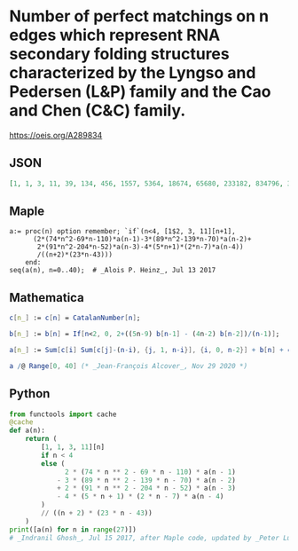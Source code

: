 # Number of perfect matchings on n edges which represent RNA secondary folding structures characterized by the Lyngso and Pedersen \(L&P\) family and the Cao and Chen \(C&C\) family\.
https://oeis.org/A289834
## JSON
```JSON
[1, 1, 3, 11, 39, 134, 456, 1557, 5364, 18674, 65680, 233182, 834796, 3010712, 10929245, 39904623, 146451871, 539972534, 1999185777, 7429623640, 27705320423, 103636336176, 388775988319, 1462261313876, 5513152229901, 20832701135628, 78884459229627]
```
## Maple
```Maple
a:= proc(n) option remember; `if`(n<4, [1$2, 3, 11][n+1],
      (2*(74*n^2-69*n-110)*a(n-1)-3*(89*n^2-139*n-70)*a(n-2)+
       2*(91*n^2-204*n-52)*a(n-3)-4*(5*n+1)*(2*n-7)*a(n-4))
       /((n+2)*(23*n-43)))
    end:
seq(a(n), n=0..40);  # _Alois P. Heinz_, Jul 13 2017
```
## Mathematica
```Mathematica
c[n_] := c[n] = CatalanNumber[n];
```
```Mathematica
b[n_] := b[n] = If[n<2, 0, 2+((5n-9) b[n-1] - (4n-2) b[n-2])/(n-1)];
```
```Mathematica
a[n_] := Sum[c[i] Sum[c[j]-(n-i), {j, 1, n-i}], {i, 0, n-2}] + b[n] + c[n];
```
```Mathematica
a /@ Range[0, 40] (* _Jean-François Alcover_, Nov 29 2020 *)
```
## Python
```Python
from functools import cache
@cache
def a(n):
    return (
        [1, 1, 3, 11][n]
        if n < 4
        else (
              2 * (74 * n ** 2 - 69 * n - 110) * a(n - 1)
            - 3 * (89 * n ** 2 - 139 * n - 70) * a(n - 2)
            + 2 * (91 * n ** 2 - 204 * n - 52) * a(n - 3)
            - 4 * (5 * n + 1) * (2 * n - 7) * a(n - 4)
        )
        // ((n + 2) * (23 * n - 43))
    )
print([a(n) for n in range(27)])
# _Indranil Ghosh_, Jul 15 2017, after Maple code, updated by _Peter Luschny_, Nov 29 2020
```

